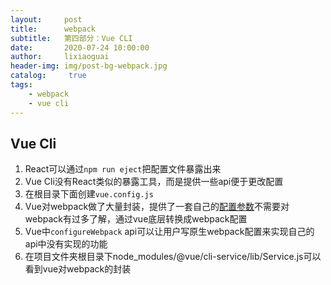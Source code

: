 ```yaml
---
layout:     post
title:      webpack
subtitle:   第四部分：Vue CLI
date:       2020-07-24 10:00:00
author:     lixiaoguai
header-img: img/post-bg-webpack.jpg
catalog: 	 true
tags:
    - webpack
    - vue cli
---
```


## Vue Cli

1. React可以通过```npm run eject```把配置文件暴露出来
2. Vue Cli没有React类似的暴露工具，而是提供一些api便于更改配置
3. 在根目录下面创建```vue.config.js```
4. Vue对webpack做了大量封装，提供了一套自己的[配置参数](https://cli.vuejs.org/zh/config/)不需要对webpack有过多了解，通过vue底层转换成webpack配置
5. Vue中```configureWebpack``` api可以让用户写原生webpack配置来实现自己的api中没有实现的功能
6. 在项目文件夹根目录下node_modules/@vue/cli-service/lib/Service.js可以看到vue对webpack的封装
